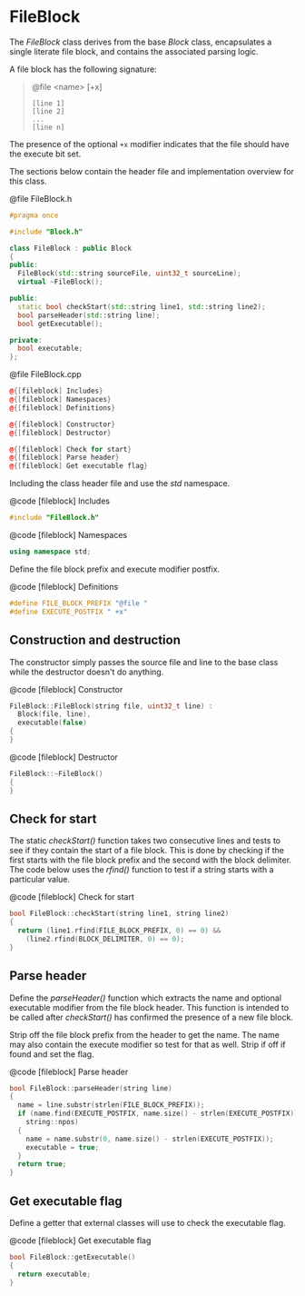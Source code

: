 # FileBlock

The *FileBlock* class derives from the base *Block* class, encapsulates a single literate file block, and contains the associated parsing logic.

A file block has the following signature:

>  @file \<name> [+x]
>  ```
>  [line 1]
>  [line 2]
>  ...
>  [line n]
>  ```

The presence of the optional `+x` modifier indicates that the file should have the execute bit set.

The sections below contain the header file and implementation overview for this class.

@file FileBlock.h
```cpp
#pragma once

#include "Block.h"

class FileBlock : public Block
{
public:
  FileBlock(std::string sourceFile, uint32_t sourceLine);
  virtual ~FileBlock();

public:
  static bool checkStart(std::string line1, std::string line2);
  bool parseHeader(std::string line);
  bool getExecutable();

private:
  bool executable;
};
```

@file FileBlock.cpp
```cpp
@{[fileblock] Includes}
@{[fileblock] Namespaces}
@{[fileblock] Definitions}

@{[fileblock] Constructor}
@{[fileblock] Destructor}

@{[fileblock] Check for start}
@{[fileblock] Parse header}
@{[fileblock] Get executable flag}
```

Including the class header file and use the *std* namespace.

@code [fileblock] Includes
```cpp
#include "FileBlock.h"
```

@code [fileblock] Namespaces
```cpp
using namespace std;
```

Define the file block prefix and execute modifier postfix.

@code [fileblock] Definitions
```cpp
#define FILE_BLOCK_PREFIX "@file "
#define EXECUTE_POSTFIX " +x"
```

## Construction and destruction

The constructor simply passes the source file and line to the base class while the destructor doesn't do anything.

@code [fileblock] Constructor
```cpp
FileBlock::FileBlock(string file, uint32_t line) :
  Block(file, line),
  executable(false)
{
}
```

@code [fileblock] Destructor
```cpp
FileBlock::~FileBlock()
{
}
```

## Check for start

The static *checkStart()* function takes two consecutive lines and tests to see if they contain the start of a file block. This is done by checking if the first starts with the file block prefix and the second with the block delimiter. The code below uses the *rfind()* function to test if a string starts with a particular value.

@code [fileblock] Check for start
```cpp
bool FileBlock::checkStart(string line1, string line2)
{
  return (line1.rfind(FILE_BLOCK_PREFIX, 0) == 0) &&
    (line2.rfind(BLOCK_DELIMITER, 0) == 0);
}
```

## Parse header

Define the *parseHeader()* function which extracts the name and optional executable modifier from the file block header. This function is intended to be called after *checkStart()* has confirmed the presence of a new file block.

Strip off the file block prefix from the header to get the name. The name may also contain the execute modifier so test for that as well. Strip if off if found and set the flag.

@code [fileblock] Parse header
```cpp
bool FileBlock::parseHeader(string line)
{
  name = line.substr(strlen(FILE_BLOCK_PREFIX));
  if (name.find(EXECUTE_POSTFIX, name.size() - strlen(EXECUTE_POSTFIX)) !=
    string::npos)
  {
    name = name.substr(0, name.size() - strlen(EXECUTE_POSTFIX));
    executable = true;
  }
  return true;
}
```

## Get executable flag

Define a getter that external classes will use to check the executable flag.

@code [fileblock] Get executable flag
```cpp
bool FileBlock::getExecutable()
{
  return executable;
}
```
